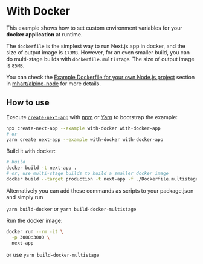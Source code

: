 # With Docker

This example shows how to set custom environment variables for your **docker application** at runtime.

The `dockerfile` is the simplest way to run Next.js app in docker, and the size of output image is `173MB`. However, for an even smaller build, you can do multi-stage builds with `dockerfile.multistage`. The size of output image is `85MB`.

You can check the [Example Dockerfile for your own Node.js project](https://github.com/mhart/alpine-node/tree/43ca9e4bc97af3b1f124d27a2cee002d5f7d1b32#example-dockerfile-for-your-own-nodejs-project) section in [mhart/alpine-node](https://github.com/mhart/alpine-node) for more details.

## How to use

Execute [`create-next-app`](https://github.com/vercel/next.js/tree/canary/packages/create-next-app) with [npm](https://docs.npmjs.com/cli/init) or [Yarn](https://yarnpkg.com/lang/en/docs/cli/create/) to bootstrap the example:

```bash
npx create-next-app --example with-docker with-docker-app
# or
yarn create next-app --example with-docker with-docker-app
```

Build it with docker:

```bash
# build
docker build -t next-app .
# or, use multi-stage builds to build a smaller docker image
docker build --target production -t next-app -f ./Dockerfile.multistage .
```

Alternatively you can add these commands as scripts to your package.json and simply run

`yarn build-docker`
or
`yarn build-docker-multistage`

Run the docker image:

```bash
docker run --rm -it \
  -p 3000:3000 \
  next-app
```

or use `yarn build-docker-multistage`
